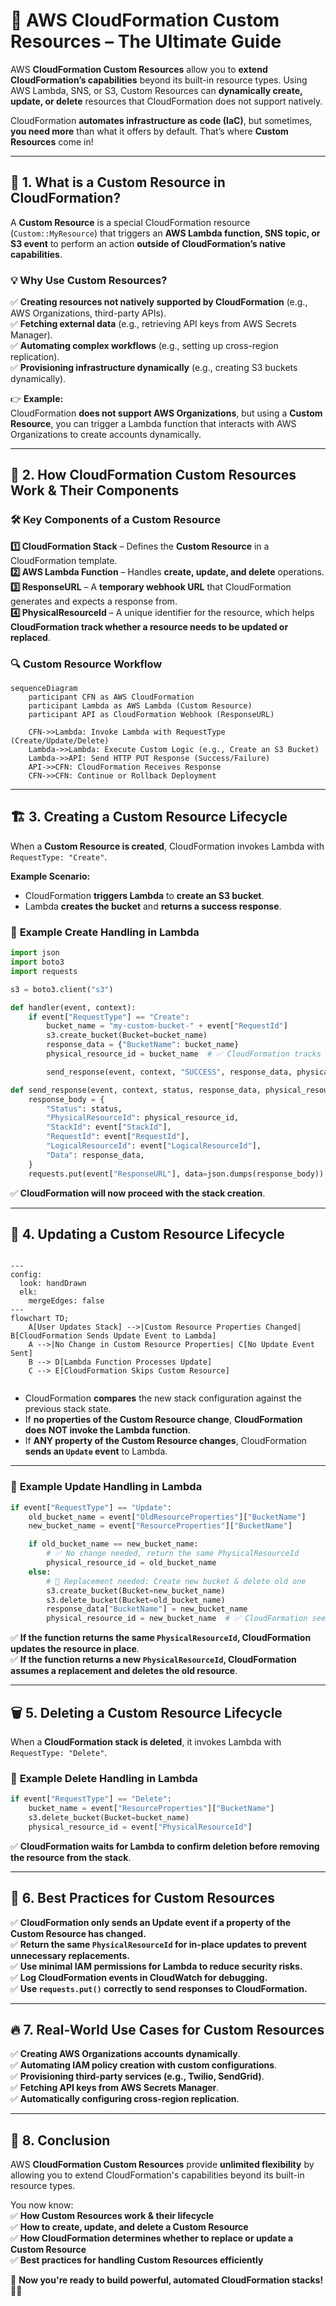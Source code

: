 # 🚀 **AWS CloudFormation Custom Resources – The Ultimate Guide**

AWS **CloudFormation Custom Resources** allow you to **extend CloudFormation’s capabilities** beyond its built-in resource types. Using AWS Lambda, SNS, or S3, Custom Resources can **dynamically create, update, or delete** resources that CloudFormation does not support natively.

CloudFormation **automates infrastructure as code (IaC)**, but sometimes, **you need more** than what it offers by default. That’s where **Custom Resources** come in!

---

## 🤔 **1. What is a Custom Resource in CloudFormation?**

A **Custom Resource** is a special CloudFormation resource (`Custom::MyResource`) that triggers an **AWS Lambda function, SNS topic, or S3 event** to perform an action **outside of CloudFormation’s native capabilities**.

### 💡 **Why Use Custom Resources?**

✅ **Creating resources not natively supported by CloudFormation** (e.g., AWS Organizations, third-party APIs).  
✅ **Fetching external data** (e.g., retrieving API keys from AWS Secrets Manager).  
✅ **Automating complex workflows** (e.g., setting up cross-region replication).  
✅ **Provisioning infrastructure dynamically** (e.g., creating S3 buckets dynamically).

👉 **Example:**  
CloudFormation **does not support AWS Organizations**, but using a **Custom Resource**, you can trigger a Lambda function that interacts with AWS Organizations to create accounts dynamically.

---

## 🧩 **2. How CloudFormation Custom Resources Work & Their Components**

### **🛠 Key Components of a Custom Resource**

**1️⃣ CloudFormation Stack** – Defines the **Custom Resource** in a CloudFormation template.  
**2️⃣ AWS Lambda Function** – Handles **create, update, and delete** operations.  
**3️⃣ ResponseURL** – A **temporary webhook URL** that CloudFormation generates and expects a response from.  
**4️⃣ PhysicalResourceId** – A unique identifier for the resource, which helps **CloudFormation track whether a resource needs to be updated or replaced**.

### **🔍 Custom Resource Workflow**

```mermaid
sequenceDiagram
    participant CFN as AWS CloudFormation
    participant Lambda as AWS Lambda (Custom Resource)
    participant API as CloudFormation Webhook (ResponseURL)

    CFN->>Lambda: Invoke Lambda with RequestType (Create/Update/Delete)
    Lambda->>Lambda: Execute Custom Logic (e.g., Create an S3 Bucket)
    Lambda->>API: Send HTTP PUT Response (Success/Failure)
    API->>CFN: CloudFormation Receives Response
    CFN->>CFN: Continue or Rollback Deployment
```

---

## 🏗️ **3. Creating a Custom Resource Lifecycle**

When a **Custom Resource is created**, CloudFormation invokes Lambda with `RequestType: "Create"`.

**Example Scenario:**

- CloudFormation **triggers Lambda** to **create an S3 bucket**.
- Lambda **creates the bucket** and **returns a success response**.

### 📜 **Example Create Handling in Lambda**

```python
import json
import boto3
import requests

s3 = boto3.client("s3")

def handler(event, context):
    if event["RequestType"] == "Create":
        bucket_name = "my-custom-bucket-" + event["RequestId"]
        s3.create_bucket(Bucket=bucket_name)
        response_data = {"BucketName": bucket_name}
        physical_resource_id = bucket_name  # ✅ CloudFormation tracks this ID

        send_response(event, context, "SUCCESS", response_data, physical_resource_id)

def send_response(event, context, status, response_data, physical_resource_id):
    response_body = {
        "Status": status,
        "PhysicalResourceId": physical_resource_id,
        "StackId": event["StackId"],
        "RequestId": event["RequestId"],
        "LogicalResourceId": event["LogicalResourceId"],
        "Data": response_data,
    }
    requests.put(event["ResponseURL"], data=json.dumps(response_body))
```

✅ **CloudFormation will now proceed with the stack creation**.

---

## 🔄 **4. Updating a Custom Resource Lifecycle**

<div style="display:flex; justify-content:center">

```mermaid
---
config:
  look: handDrawn
  elk:
    mergeEdges: false
---
flowchart TD;
    A[User Updates Stack] -->|Custom Resource Properties Changed| B[CloudFormation Sends Update Event to Lambda]
    A -->|No Change in Custom Resource Properties| C[No Update Event Sent]
    B --> D[Lambda Function Processes Update]
    C --> E[CloudFormation Skips Custom Resource]
```

## </div>

- CloudFormation **compares** the new stack configuration against the previous stack state.
- If **no properties of the Custom Resource change**, **CloudFormation does NOT invoke the Lambda function**.
- If **ANY property of the Custom Resource changes**, CloudFormation **sends an `Update` event** to Lambda.

---

### 📜 **Example Update Handling in Lambda**

```python
if event["RequestType"] == "Update":
    old_bucket_name = event["OldResourceProperties"]["BucketName"]
    new_bucket_name = event["ResourceProperties"]["BucketName"]

    if old_bucket_name == new_bucket_name:
        # ✅ No change needed, return the same PhysicalResourceId
        physical_resource_id = old_bucket_name
    else:
        # 🔄 Replacement needed: Create new bucket & delete old one
        s3.create_bucket(Bucket=new_bucket_name)
        s3.delete_bucket(Bucket=old_bucket_name)
        response_data["BucketName"] = new_bucket_name
        physical_resource_id = new_bucket_name  # ✅ CloudFormation sees this as a replacement
```

✅ **If the function returns the same `PhysicalResourceId`, CloudFormation updates the resource in place**.  
✅ **If the function returns a new `PhysicalResourceId`, CloudFormation assumes a replacement and deletes the old resource**.

---

## 🗑 **5. Deleting a Custom Resource Lifecycle**

When a **CloudFormation stack is deleted**, it invokes Lambda with `RequestType: "Delete"`.

### 📜 **Example Delete Handling in Lambda**

```python
if event["RequestType"] == "Delete":
    bucket_name = event["ResourceProperties"]["BucketName"]
    s3.delete_bucket(Bucket=bucket_name)
    physical_resource_id = event["PhysicalResourceId"]
```

✅ **CloudFormation waits for Lambda to confirm deletion before removing the resource from the stack**.

---

## 🎯 **6. Best Practices for Custom Resources**

✅ **CloudFormation only sends an Update event if a property of the Custom Resource has changed.**  
✅ **Return the same `PhysicalResourceId` for in-place updates to prevent unnecessary replacements.**  
✅ **Use minimal IAM permissions for Lambda to reduce security risks.**  
✅ **Log CloudFormation events in CloudWatch for debugging.**  
✅ **Use `requests.put()` correctly to send responses to CloudFormation.**

---

## 🔥 **7. Real-World Use Cases for Custom Resources**

✅ **Creating AWS Organizations accounts dynamically**.  
✅ **Automating IAM policy creation with custom configurations**.  
✅ **Provisioning third-party services (e.g., Twilio, SendGrid)**.  
✅ **Fetching API keys from AWS Secrets Manager**.  
✅ **Automatically configuring cross-region replication**.

---

## 🎯 **8. Conclusion**

AWS **CloudFormation Custom Resources** provide **unlimited flexibility** by allowing you to extend CloudFormation's capabilities beyond its built-in resource types.

You now know:  
✅ **How Custom Resources work & their lifecycle**  
✅ **How to create, update, and delete a Custom Resource**  
✅ **How CloudFormation determines whether to replace or update a Custom Resource**  
✅ **Best practices for handling Custom Resources efficiently**

🚀 **Now you're ready to build powerful, automated CloudFormation stacks!** 🎯🔥
